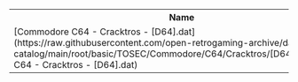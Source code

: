 <table>
<tr><th>Name</th><th>Size</th></tr>
<tr><td>
[Commodore C64 - Cracktros - [D64].dat](https://raw.githubusercontent.com/open-retrogaming-archive/dat-catalog/main/root/basic/TOSEC/Commodore/C64/Cracktros/[D64]/Commodore C64 - Cracktros - [D64].dat)
</td><td>207113</td></tr>
</table>
